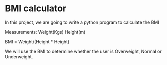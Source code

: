 # BMI calculator

In this project, we are going to write a python program to calculate the BMI

Measurements:
Weight(Kgs)
Height(m)

BMI = Weight/(Height * Height)

We will use the BMI to determine whether the user is Overweight, Normal or Underweight.